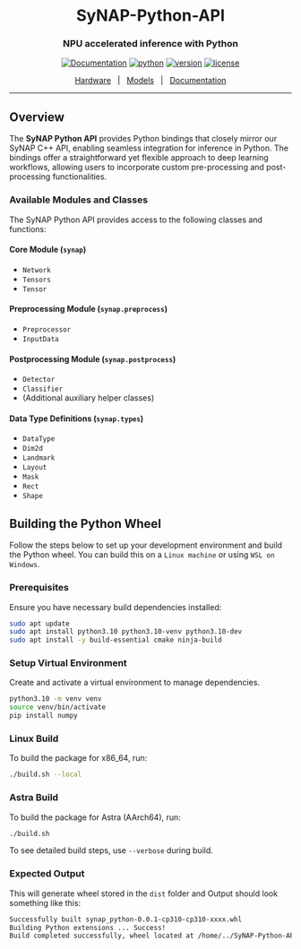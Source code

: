 <div align="center">

SyNAP-Python-API
===========================
<h3> NPU accelerated inference with Python</h3>

[![Documentation](https://img.shields.io/badge/docs-latest-brightgreen.svg?style=flat)](https://developer.synaptics.com/)
[![python](https://img.shields.io/badge/python-3.10.0-brightgreen)](https://www.python.org/downloads/release/python-3123/)
[![version](https://img.shields.io/badge/release-0.0.1.alpha-yellow)](./)
[![license](https://img.shields.io/badge/license-Apache%202-blue)](./LICENSE)

[Hardware](https://www.synaptics.com/products/embedded-processors/astra-machina-foundation-series)&nbsp;&nbsp;&nbsp;|&nbsp;&nbsp;&nbsp;[Models](https://developer.synaptics.com/models?operator=AND)&nbsp;&nbsp;&nbsp;|&nbsp;&nbsp;&nbsp;[Documentation](https://developer.synaptics.com/)
</div>
<hr>

## Overview

The **SyNAP Python API** provides Python bindings that closely mirror our SyNAP C++ API, enabling seamless integration for inference in Python. The bindings offer a straightforward yet flexible approach to deep learning workflows, allowing users to incorporate custom pre-processing and post-processing functionalities.

### Available Modules and Classes

The SyNAP Python API provides access to the following classes and functions: 
#### **Core Module (`synap`)**
- `Network`
- `Tensors`
- `Tensor`

#### **Preprocessing Module (`synap.preprocess`)**
- `Preprocessor`
- `InputData`

#### **Postprocessing Module (`synap.postprocess`)**
- `Detector`
- `Classifier`
- (Additional auxiliary helper classes)

#### **Data Type Definitions (`synap.types`)**
- `DataType`
- `Dim2d`
- `Landmark`
- `Layout`
- `Mask`
- `Rect`
- `Shape`

## Building the Python Wheel

Follow the steps below to set up your development environment and build the Python wheel. You can build this on a `Linux machine` or using `WSL on Windows`.

### **Prerequisites**

Ensure you have necessary build dependencies installed:

```sh
sudo apt update
sudo apt install python3.10 python3.10-venv python3.10-dev
sudo apt install -y build-essential cmake ninja-build
```

### **Setup Virtual Environment**

Create and activate a virtual environment to manage dependencies.

```sh
python3.10 -m venv venv
source venv/bin/activate
pip install numpy

```


### **Linux Build**
To build the package for x86_64, run:
```sh
./build.sh --local
```
### **Astra Build**

To build the package for Astra (AArch64), run:
```sh
./build.sh 
```
To see detailed build steps, use `--verbose` during build.

### **Expected Output**

This will generate wheel stored in the `dist` folder and Output should look something like this:

```sh
Successfully built synap_python-0.0.1-cp310-cp310-xxxx.whl
Building Python extensions ... Success!
Build completed successfully, wheel located at /home/../SyNAP-Python-API/dist/
```

 
 

 

